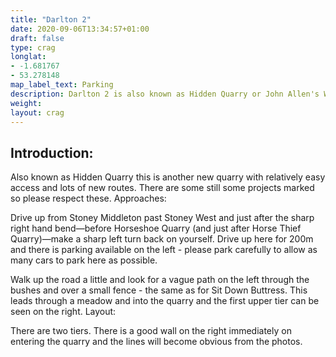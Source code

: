 ```yaml
---
title: "Darlton 2"
date: 2020-09-06T13:34:57+01:00
draft: false
type: crag
longlat: 
- -1.681767
- 53.278148
map_label_text: Parking
description: Darlton 2 is also known as Hidden Quarry or John Allen's Wall.
weight:
layout: crag
---
```


## Introduction:

Also known as Hidden Quarry this is another new quarry with relatively easy access and lots of new routes. There are some still some projects marked so please respect these.
Approaches:

Drive up from Stoney Middleton past Stoney West and just after the sharp right hand bend—before Horseshoe Quarry (and just after Horse Thief Quarry)—make a sharp left turn back on yourself. Drive up here for 200m and there is parking available on the left - please park carefully to allow as many cars to park here as possible.

Walk up the road a little and look for a vague path on the left through the bushes and over a small fence - the same as for Sit Down Buttress. This leads through a meadow and into the quarry and the first upper tier can be seen on the right.
Layout:

There are two tiers. There is a good wall on the right immediately on entering the quarry and the lines will become obvious from the photos.

